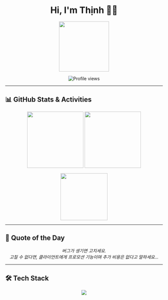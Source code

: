 <h1 align="center">Hi, I'm Thịnh 👋👋</h1>

<p align="center">
  <img src="https://media.giphy.com/media/JIX9t2j0ZTN9S/giphy.gif" width="160" />
</p>

<p align="center">
  <img src="https://komarev.com/ghpvc/?username=bttlove&color=blue" alt="Profile views" />
</p>

---

## 📊 GitHub Stats & Activities
<p align="center">
  <img src="https://github-readme-stats.vercel.app/api?username=bttlove&theme=radical&show_icons=true&hide_border=true" height="180" />
  <img src="https://streak-stats.demolab.com?user=bttlove&theme=radical&hide_border=true" height="180" />
</p>

<p align="center">
  <img src="https://github-readme-stats.vercel.app/api/top-langs/?username=bttlove&layout=compact&theme=radical&hide_border=true" height="150" />
</p>

---

## 💬 Quote of the Day
<p align="center">
  <em>
    버그가 생기면 고치세요.<br/>
    고칠 수 없다면, 클라이언트에게 프로모션 기능이며 추가 비용은 없다고 말하세요...
  </em>
</p>

---

## 🛠️ Tech Stack
<p align="center">
  <img src="https://skillicons.dev/icons?i=react,dotnet,cs,js,html,css,github,git,vscode,kotlin" />
</p>
